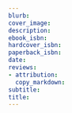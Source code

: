 ```yaml
---
blurb:
cover_image:
description:
ebook_isbn:
hardcover_isbn:
paperback_isbn:
date:
reviews:
- attribution:
  copy_markdown:
subtitle:
title: 
---
```

